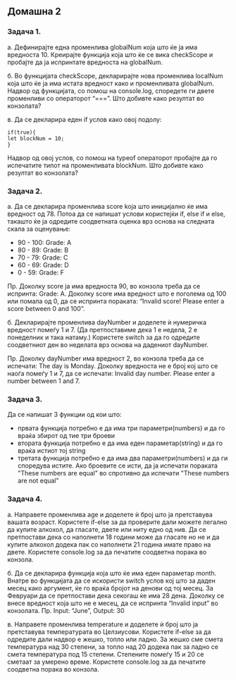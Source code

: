 ## Домашна 2

### Задача 1.

а. Дефинирајте една променлива globalNum која што ќе ја има вредноста 10. Креирајте функција која што ќе се вика checkScope и пробајте да ја испринтате вредноста на globalNum.

б. Во функцијата checkScope, декларирајте нова променлива localNum која што ќе ја има истата вредност како и променливата globalNum. Надвор од функцијата, со помош на console.log, споредете ги двете променливи со операторот “===”. Што добивте како резултат во конзолата?

в. Да се декларира еден if услов како овој подолу:

```
if(true){
let blockNum = 10;
}
```

Надвор од овој услов, со помош на typeof операторот пробајте да го испечатите типот на променливата blockNum. Што добивте како резултат во конзолата?

### Задача 2.

a. Да се декларира променлива score koja што иницијално ќе има вредност од 78. Потоа да се напишат услови користејќи if, else if и else, такашто ќе ја одредите соодветната оценка врз основа на следната скала за оценување:

- 90 - 100: Grade: А
- 80 - 89: Grade: B
- 70 - 79: Grade: C
- 60 - 69: Grade: D
- 0 - 59: Grade: F

Пр. Доколку score ja има вредноста 90, во конзола треба да се испринта: Grade: A. Доколку score има вредност што е поголема од 100 или помала од 0, да се испринта пораката: “Invalid score! Please enter a score between 0 and 100”.

б. Декларирајте променлива dayNumber и доделете ѝ нумеричка вредност помеѓу 1 и 7. (Да претпоставиме дека 1 е недела, 2 е понеделник и така натаму.) Користете switch за да го одредите соодветниот ден во неделата врз основа на дадениот dayNumber.

Пр. Доколку dayNumber има вредност 2, во конзола треба да се испечати: The day is Monday. Доколку вредноста не е број кој што се наоѓа помеѓу 1 и 7, да се испечати: Invalid day number. Please enter a number between 1 and 7.

### Задача 3.

Да се напишат 3 функции од кои што:

- првата функција потребно е да има три параметри(numbers) и да го враќа збирот од тие три броеви
- втората функција потребно е да има еден параметар(string) и да го враќа истиот тој string
- третата функција потребно е да има два параметри(numbers) и да ги споредува истите. Ако броевите се исти, да ја испечати пораката "These numbers are equal" во спротивно да испечати "These numbers are not equal"

### Задача 4.

а. Направете променлива age и доделете ѝ број што ја претставува вашата возраст.
Користете if-else за да проверите дали можете легално да купите алкохол, да гласате, двете или ниту едно од нив. Да се претпостави дека со наполнети 18 години може да гласате но не и да купите алкохол додека пак со наполнети 21 година имате право на двете. Користете console.log за да печатите соодветна порака во конзола.

б. Да се декларира функција која што ќе има еден параметар month. Внатре во функцијата да се искористи switch услов кој што за даден месец како аргумент, ќе го враќа бројот на денови од тој месец. За Февруари да се претпостави дека секогаш ќе има 28 дена. Доколку се внесе вредност која што не е месец, да се испринта “Invalid input” во конзолата.
Пр. Input: “June”, Output: 30

в. Направете променлива temperature и доделете ѝ број што ја претставува температурата во Целзиусови.
Користете if-else за да одредите дали надвор е жешко, топло или ладно. За жешко сме смета температура над 30 степени, за топло над 20 додека пак за ладно се смета температура под 15 степени. Степените помеѓу 15 и 20 се сметаат за умерено време. Користете console.log за да печатите соодветна порака во конзола.
